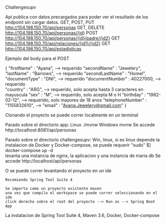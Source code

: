 Challengesupv

Api publica con datos precargados para poder ver el resultado de los endpoint sin cargar datos.
GET, POST, PUT
http://104.198.150.70/api/personas
GET, DELETE
http://104.198.150.70/api/personas/{id}
POST
http://104.198.150.70/api/personas/{id}/padre/{id2}
GET
http://104.198.150.70/api/relaciones/{id1}/{id2}
GET
http://104.198.150.70/api/estadisticas

Ejemplo del body para el  POST

 {
  "firstName" : "Ayana",                --> requerido
  "secondName" : "Jewelery",
  "lastName" : "Barrows",               --> requerido
  "secondLastName" : "Homel",
  "documentType" : "DNI",               --> requerido
  "documentNumber" : 40227000,          --> requerido    
  "country" : "ARG",                    --> requerido, solo acepta hasta 3 caracteres en mayuscula
  "sex" : "M",                          --> requerido, solo acepta M o H
  "birthday" : "1982-02-12",            --> requerido, solo mayores de 18 anos
  "telephoneNumber" : "1155832610",     --> 
  "email" : "Ayana.Jewelery@gmail.com"
 }

Clonando el proyecto se puede correr localmente en un terminal

Parado sobre el directorio app:
	Linux   ./mvnw
	Windowx mvnw
	Se accede http://localhost:8081/api/personas

Parado sobre el directorio challengesupv:
        Win, linux, si es linux depende la instalacion de Docker y Docker-compose, se puede requerir "sudo"
        $] docker-compose up -d   
	levanta una instancia de nginx, la aplicacion y una instancia de maria db
	Se accede http://localhost/api/personas

O se puede correr levantando el proyecto en un ide 

	Recomiendo Spring Tool Suite 4 

	Se importa como un proyecto existente maven
	una vez que compilo el workspace se puede correr seleccionando en el ide
	click derecho sobre el root del proyecto --> Run as --> Spring Boot App

La instalacion de Spring Tool Suite 4, Maven 3.6, Docker, Docker-compose
